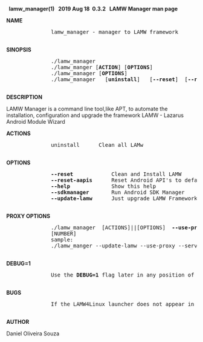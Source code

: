**&nbsp; lamw_manager(1) &nbsp; 2019 Aug 18 &nbsp;0.3.2 &nbsp;&nbsp;LAMW Manager man page**

**NAME**
<p>
       <pre>
              lamw_manager - manager to LAMW framework
       </pre>
</p>

**SINOPSIS**
<p>
       <pre>
              ./lamw_manager
              ./lamw_manger [<strong>ACTION</strong>] [<strong>OPTIONS</strong>]
              ./lamw_manager [<strong>OPTIONS</strong>]
              ./lamw_manager   [<strong>uninstall</strong>]   [<strong>--reset</strong>]  [<strong>--reset-aapis</strong>] [<strong>--sdkmanager</strong>]  [<strong>--update-lamw</strong>] [<strong>--help</strong>]
       </pre>
</p>

**DESCRIPTION**
<p>
              LAMW Manager is a command line tool,like APT, to automate the installation,  configuration  and  upgrade the framework LAMW - Lazarus Android Module Wizard
</p>

**ACTIONS**
<p>
       <pre>
              uninstall      Clean all LAMw
       </pre>
</p>

**OPTIONS**
<p>
       <pre>
              <strong>--reset</strong>            Clean and Install LAMW
              <strong>--reset-aapis</strong>      Reset Android API's to default
              <strong>--help</strong>             Show this help
              <strong>--sdkmanager</strong>       Run Android SDK Manager
              <strong>--update-lamw</strong>      Just upgrade LAMW Framework  (with  the  latest  version avaliable in git )
       </pre>
</p>

**PROXY OPTIONS**
<p>
       <pre>
              ./lamw_manager  [ACTIONS]||[OPTIONS]  <strong>--use-proxy</strong>  <strong>--server</strong> [HOST] <strong>--port</strong>
              [NUMBER]
              sample:
              ./lamw_manger --update-lamw --use-proxy --server 10.0.16.1 --port 3128
        </pre>
 </p>

**DEBUG=1**
<p>
       <pre>
              Use the <strong>DEBUG=1</strong> flag later in any position of ./lamw_manager (flag does not count as argument)
       </pre>
</p>

**BUGS**
<p>
       <pre>
              If the LAMW4Linux launcher does not appear in the  start  menu,  simply restart the user session
       </pre>
</p>

**AUTHOR**
<p>
       Daniel Oliveira Souza 
</p>